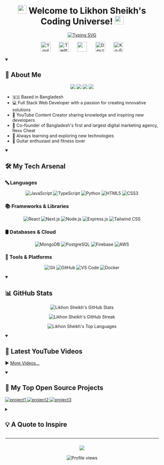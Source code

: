 <h1 align="center">
  <img src="https://media.giphy.com/media/hvRJCLFzcasrR4ia7z/giphy.gif" width="28">
  Welcome to Likhon Sheikh's Coding Universe!
  <img src="https://media.giphy.com/media/hvRJCLFzcasrR4ia7z/giphy.gif" width="28">
</h1>

<p align="center">
  <a href="https://git.io/typing-svg"><img src="https://readme-typing-svg.herokuapp.com?font=Fira+Code&pause=1000&color=F7D433&center=true&vCenter=true&width=435&lines=Full+Stack+Web+Developer;YouTube+Content+Creator;Always+learning+new+things" alt="Typing SVG" /></a>
</p>

<p align="center">
  <a href="https://youtube.com/learnwithlikhon"><img width="32px" alt="Youtube" title="Youtube" src="https://i.imgur.com/qiXu7b2.png"/></a>
  &#8287;&#8287;&#8287;&#8287;&#8287;
  <a href="https://twitter.com/learnwithlikhon"><img width="32px" alt="Twitter" title="Twitter" src="https://i.imgur.com/OXZM1L6.png"/></a>
  &#8287;&#8287;&#8287;&#8287;&#8287;
  <a href="https://discord.gg/learnwithlikhon" alt="Discord" title="Dev Pro Tips Discord Server"><img width="32px" src="https://i.imgur.com/OViZO8J.png"/></a>
  &#8287;&#8287;&#8287;&#8287;&#8287;
  <a href="https://dev.to/learnwithlikhon"><img width="32px" alt="Dev.to" title="learnwithlikhon Dev.to" src="https://i.imgur.com/mVm29vK.png"></a>
  &#8287;&#8287;&#8287;&#8287;&#8287;
  <a href="https://ko-fi.com/learnwithlikhon"><img width="32px" alt="Ko-fi" title="Buy me a coffee" src="https://i.imgur.com/PpLeD3K.png"/></a>
</p>

<details open> 
  <summary><h2>🚀 About Me</h2></summary>
  <p align="center">
    <a href="https://learnwithlikhon.pages.dev"><img src="https://img.shields.io/badge/Website-learnwithlikhon.pages.dev-blue?style=flat-square&logo=google-chrome"></a>
    <a href="https://learnwithlikhon.vercel.app"><img src="https://img.shields.io/badge/Portfolio-learnwithlikhon.vercel.app-red?style=flat-square&logo=vercel"></a>
    <a href="https://learnwithlikhon.vercel.io"><img src="https://img.shields.io/badge/Blog-learnwithlikhon.vercel.io-green?style=flat-square&logo=blogger"></a>
    <a href="mailto:learnwithlikhon@gmail.com"><img src="https://img.shields.io/badge/Email-learnwithlikhon%40gmail.com-yellow?style=flat-square&logo=gmail"></a>
  </p>

  - 🇧🇩 Based in Bangladesh
  - 💻 Full Stack Web Developer with a passion for creating innovative solutions
  - 🎥 YouTube Content Creator sharing knowledge and inspiring new developers
  - 🚀 Co-founder of Bangladesh's first and largest digital marketing agency, Rexx Cheat
  - 🌱 Always learning and exploring new technologies
  - 🎸 Guitar enthusiast and fitness lover
</details>

<details open> 
  <summary><h2>🛠️ My Tech Arsenal</h2></summary>
  
  <h3>🔤 Languages</h3>
  <p align="center">
    <img src="https://img.shields.io/badge/JavaScript-F7DF1E?style=for-the-badge&logo=javascript&logoColor=black" alt="JavaScript" />
    <img src="https://img.shields.io/badge/TypeScript-007ACC?style=for-the-badge&logo=typescript&logoColor=white" alt="TypeScript" />
    <img src="https://img.shields.io/badge/Python-3776AB?style=for-the-badge&logo=python&logoColor=white" alt="Python" />
    <img src="https://img.shields.io/badge/HTML5-E34F26?style=for-the-badge&logo=html5&logoColor=white" alt="HTML5" />
    <img src="https://img.shields.io/badge/CSS3-1572B6?style=for-the-badge&logo=css3&logoColor=white" alt="CSS3" />
  </p>
  
  <h3>📚 Frameworks & Libraries</h3>
  <p align="center">
    <img src="https://img.shields.io/badge/React-20232A?style=for-the-badge&logo=react&logoColor=61DAFB" alt="React" />
    <img src="https://img.shields.io/badge/Next.js-000000?style=for-the-badge&logo=next.js&logoColor=white" alt="Next.js" />
    <img src="https://img.shields.io/badge/Node.js-43853D?style=for-the-badge&logo=node.js&logoColor=white" alt="Node.js" />
    <img src="https://img.shields.io/badge/Express.js-404D59?style=for-the-badge" alt="Express.js" />
    <img src="https://img.shields.io/badge/Tailwind_CSS-38B2AC?style=for-the-badge&logo=tailwind-css&logoColor=white" alt="Tailwind CSS" />
  </p>
  
  <h3>🛢️ Databases & Cloud</h3>
  <p align="center">
    <img src="https://img.shields.io/badge/MongoDB-4EA94B?style=for-the-badge&logo=mongodb&logoColor=white" alt="MongoDB" />
    <img src="https://img.shields.io/badge/PostgreSQL-316192?style=for-the-badge&logo=postgresql&logoColor=white" alt="PostgreSQL" />
    <img src="https://img.shields.io/badge/Firebase-FFCA28?style=for-the-badge&logo=firebase&logoColor=black" alt="Firebase" />
    <img src="https://img.shields.io/badge/Amazon_AWS-232F3E?style=for-the-badge&logo=amazon-aws&logoColor=white" alt="AWS" />
  </p>
  
  <h3>🧰 Tools & Platforms</h3>
  <p align="center">
    <img src="https://img.shields.io/badge/Git-F05032?style=for-the-badge&logo=git&logoColor=white" alt="Git" />
    <img src="https://img.shields.io/badge/GitHub-100000?style=for-the-badge&logo=github&logoColor=white" alt="GitHub" />
    <img src="https://img.shields.io/badge/Visual_Studio_Code-0078D4?style=for-the-badge&logo=visual%20studio%20code&logoColor=white" alt="VS Code" />
    <img src="https://img.shields.io/badge/Docker-2CA5E0?style=for-the-badge&logo=docker&logoColor=white" alt="Docker" />
  </p>
</details>

<details open> 
  <summary><h2>📊 GitHub Stats</h2></summary>
  <p align="center">
    <img src="https://github-readme-stats.vercel.app/api?username=learnwithlikhon&show_icons=true&theme=radical" alt="Likhon Sheikh's GitHub Stats" />
  </p>
  <p align="center">
    <img src="https://github-readme-streak-stats.herokuapp.com/?user=learnwithlikhon&theme=radical" alt="Likhon Sheikh's GitHub Streak" />
  </p>
  <p align="center">
    <img src="https://github-readme-stats.vercel.app/api/top-langs/?username=learnwithlikhon&layout=compact&theme=radical" alt="Likhon Sheikh's Top Languages" />
  </p>
</details>

<details open> 
  <summary><h2>🎥 Latest YouTube Videos</h2></summary>
  
  <!-- YOUTUBE:START -->
  <!-- YOUTUBE:END -->
  
  ▶️ [More Videos...](https://www.youtube.com/channel/learnwithlikhon)
</details>

<details open> 
  <summary><h2>📘 My Top Open Source Projects</h2></summary>
  <p align="left">
    <a href="https://github.com/learnwithlikhon/project1">
      <img src="https://github-readme-stats.vercel.app/api/pin/?username=learnwithlikhon&repo=project1&theme=radical" alt="project1" />
    </a>
    <a href="https://github.com/learnwithlikhon/project2">
      <img src="https://github-readme-stats.vercel.app/api/pin/?username=learnwithlikhon&repo=project2&theme=radical" alt="project2" />
    </a>
    <a href="https://github.com/learnwithlikhon/project3">
      <img src="https://github-readme-stats.vercel.app/api/pin/?username=learnwithlikhon&repo=project3&theme=radical" alt="project3" />
    </a>
  </p>
</details>

<details> 
  <summary><h2>💡 A Quote to Inspire</h2></summary>
  <p align="center">
    <img src="https://quotes-github-readme.vercel.app/api?type=horizontal&theme=radical" alt="Random Dev Quote" />
  </p>
</details>

<hr>

<h3 align="center">
    <img src="https://readme-typing-svg.herokuapp.com/?font=Righteous&size=25&center=true&vCenter=true&width=500&height=70&duration=4000&lines=Thanks+for+visiting!+✌️;+Shoot+me+a+message+on+LinkedIn!;I'm+always+down+to+collab+:)">
</h3>

<p align="center">
  <img src="https://komarev.com/ghpvc/?username=learnwithlikhon&label=Profile%20views&color=0e75b6&style=flat" alt="Profile views" />
</p>
